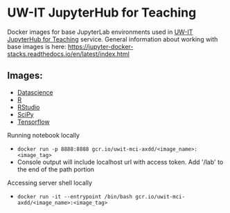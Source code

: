 # UW-IT JupyterHub for Teaching
Docker images for base JupyterLab environments used in [UW-IT JupyterHub for Teaching](https://itconnect.uw.edu/learn/tools/jupyterhub-for-teaching/) service. General information about working with base images is here: https://jupyter-docker-stacks.readthedocs.io/en/latest/index.html

## Images:
* [Datascience](./datascience/README.md)
* [R](./r/README.md)
* [RStudio](./rstudio/README.md)
* [SciPy](./scipy/README.md)
* [Tensorflow](./tensorflow/README.md)

Running notebook locally
- `docker run -p 8888:8888 gcr.io/uwit-mci-axdd/<image_name>:<image_tag>`
- Console output will include localhost url with access token. Add '/lab' to the end of the path portion

Accessing server shell locally
- `docker run -it --entrypoint /bin/bash gcr.io/uwit-mci-axdd/<image_name>:<image_tag>`